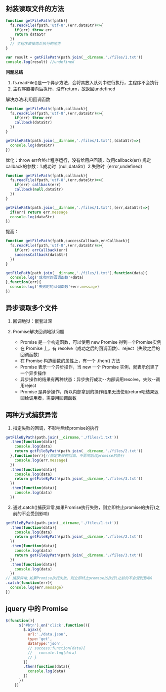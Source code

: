 ## 封装读取文件的方法

```js
function getFilePath(fpath){
  fs.readFile(fpath,'utf-8',(err,dataStr)=>{
    if(err) throw err
    return dataStr
  })
  // 主程序直接向后执行的地方
}

var result = getFilePath(path.join(__dirname,'./files/1.txt'))
console.log(result) //undefined
```
**问题总结**
1. fs.readFile()是一个异步方法，会将其放入队列中进行执行，主程序不会执行
2. 主程序直接向后执行，没有return，故返回undefined

解决办法:利用回调函数
```js
function getFilePath(fpath,callback){
  fs.readFile(fpath,'utf-8',(err,dataStr)=>{
    if(err) throw err
    callback(dataStr)
  })
}

getFilePath(path.join(__dirname,'./files/1.txt'),(dataStr)=>{
  console.log(dataStr)
})
```
优化：throw err会终止程序运行，没有给用户回馈，改用callback(err)
规定callback的参数：1.成功时（null,dataStr）2.失败时（error,undefined）
```js
function getFilePath(fpath,callback){
  fs.readFile(fpath,'utf-8',(err,dataStr)=>{
    if(err) callback(err)
    callback(null,dataStr)
  })
}

getFilePath(path.join(__dirname,'./files/1.txt'),(err,dataStr)=>{
  if(err) return err.message
  console.log(dataStr)
})
```
提高：
```js
function getFilePath(fpath,successCallback,errCallback){
  fs.readFile(fpath,'utf-8',(err,dataStr)=>{
    if(err) errCallback(err)
    successCallback(dataStr)
  })
}

getFilePath(path.join(__dirname,'./files/1.txt'),function(data){
  console.log('成功时的回调函数'+data)
},function(err){
  console.log('失败时的回调函数'+err.message)
})

```
## 异步读取多个文件

1. 回调地狱：嵌套过深

2. Promise解决回调地狱问题

   - Promise 是一个构造函数，可以使用 new Promise 得到一个Promise实例
   - 在 Promise 上，有 resolve（成功之后的回调函数）、reject（失败之后的回调函数）
   - 在 Promise 构造函数的属性上，有一个 .then() 方法
   - Promise 表示一个异步操作，当 new 一个 Promise 实例，就表示创建了一个异步操作
   - 异步操作的结果有两种状态：异步执行成功--内部调用resolve，失败--调用reject
   - Promise 是异步操作，所以内部拿到的操作结果无法使用return吧结果返回给调用者，需要用回调函数

## 两种方式捕获异常

1. 指定失败的回调，不影响后续promise的执行
```js
getFileByPath(path.join(__dirname,'./files/1.txt'))
  .then(function(data){
    console.log(data)
    return getFileByPath(path.join(__dirname,'./files/2.txt'))
  },function(err){//指定失败的回调，不影响后续promise的执行
    console.log(err.message)
  })
  .then(function(data){
    console.log(data)
    return getFileByPath(path.join(__dirname,'./files/3.txt'))
  })
  .then(function(data){
    console.log(data)
  })
```

2. 通过.catch()捕获异常,如果Promise执行失败，则立即终止promise的执行(之前的不会受到影响)
```js
getFileByPath(path.join(__dirname,'./files/1.txt'))
  .then(function(data){
    console.log(data)
    return getFileByPath(path.join(__dirname,'./files/2.txt'))
  })
  .then(function(data){
    console.log(data)
    return getFileByPath(path.join(__dirname,'./files/3.txt'))
  })
  .then(function(data){
    console.log(data)
  })
// 捕获异常,如果Promise执行失败，则立即终止promise的执行(之前的不会受到影响)
.catch(function(err){
  console.log(err.message)
})
```
## jquery 中的 Promise

```js
$(function(){
      $('#btn').on('click',function(){
        $.ajax({
          url:'./data.json',
          type:'get',
          dataType:'json',
          // success:function(data){
          //   console.log(data)
          // }
        })
        .then(function(data){
          console.log(data)
        })
      })
    })  
```

